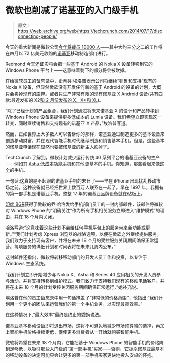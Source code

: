 # 微软也削减了诺基亚的入门级手机 

> 原文：<https://web.archive.org/web/https://techcrunch.com/2014/07/17/disconnecting-people/>

今天的重大新闻是微软公司[今年将裁员 18000 人](https://web.archive.org/web/20221127015104/https://beta.techcrunch.com/2014/07/17/microsoft-to-cut-workforce-by-18000-this-year-moving-now-to-cut-first-13000/)——其中大约三分之二的工作将在四月以 72 亿美元收购的[诺基亚](https://web.archive.org/web/20221127015104/http://www.crunchbase.com/organization/nokia)移动制造部门进行。

Redmond 今天还证实将会把一些基于 Android 的 Nokia X 设备转移到它的 Windows Phone 平台上——这意味着剩下的部分将会被砍掉。

在给微软[员工的备忘录中，史蒂芬·埃洛普](https://web.archive.org/web/20221127015104/http://www.crunchbase.com/person/stephen-elop)表示公司将继续“销售和支持”现有的 Nokia X 设备，但显然微软没有开发任何新的基于 Android 的设备的计划，大概只会卖掉现有的库存。或者只生产非常有限的现有诺基亚 X Android 设备(共有四款:最近发布的 X2[和 2 月份发布的 X、X+和 XL](https://web.archive.org/web/20221127015104/https://beta.techcrunch.com/2014/06/24/nokia-x2/))。

“除了已经计划的产品组合，我们计划通过将未来诺基亚 X 的设计和产品转移到 Windows Phone 设备来提供更多低成本的 Lumia 设备。我们希望立即实现这一转变，同时继续销售和支持现有的诺基亚 X 产品，”埃洛普写道。

然而，正如世界上大多数人可以告诉你的那样，诺基亚通过制造更多的基本设备来创造移动财富，并在现代智能手机时代继续制造和销售基本手机。但是，这些基本的诺基亚电话现在显然也要被诺基亚的新主人砍掉了。

TechCrunch 了解到，微软计划减少运行传统 40 系列平台的诺基亚设备的生产——例如其 [Asha 低成本功能手机](https://web.archive.org/web/20221127015104/https://beta.techcrunch.com/2013/05/08/asha-501/)和其他更基本的手机。你知道，那些看起来像[这个](https://web.archive.org/web/20221127015104/http://www.nokia.com/gb-en/phones/phone/108/)的手机。

一句话:这真的是不起眼的诺基亚手机的末日了——早在 iPhone 出现扰乱移动市场之前，这种设备就已经把世界上数百万人联系在一起了。早在 1997 年，我拥有的第一部手机是诺基亚手机。整整 17 年的诺基亚品牌设备就在砧板上。

[印度 BGR](https://web.archive.org/web/20221127015104/http://www.bgr.in/manufacturers/nokia/microsoft-to-abandon-mobile-phones-x-series-android-smartphones-internal-jo-harlow-memo/)获得了微软的乔·哈洛发给手机部门员工的一封内部邮件，该邮件将微软对 Windows Phone 的“明确关注”作为所有手机相关服务立即进入“维护模式”的理由，并在 18 个月内关闭。

哈洛写道:“这意味着这些计划不会给任何手机平台上的服务带来新功能或更新。”“我们计划考虑 Xpress 浏览器的战略选项，以便在微软之外继续提供服务。我们致力于支持现有客户，并将在未来 18 个月的受控服务关闭期间确保正常运营。每项服务的详细计划和时间表将在未来几周内公布。”

这封邮件还指出，微软将转移移动部门的开发人员工作和投资，以专注于 Windows 生态系统。

“我们计划立即开始减少与 Nokia X、Asha 和 Series 40 应用相关的开发人员参与活动，并将支持转移到维护模式。我们致力于支持我们现有的移动电话客户，并将在未来 18 个月的计划受控关闭服务期间确保正常运行，”她补充说。

埃洛普在他的员工备忘录中用一句话掩盖了“非常低的价格范围”，他指出:“我们计划用一个更小的团队来运营我们的第一个手机业务，以实现最高效率。”

在这种情况下,“最大效率”最终是终止的委婉说法。

诺基亚基本移动设备即将退出市场，这将不可避免地减少市场预算端的选择，再加上智能手机价格持续走低，促使更多消费者从一开始就购买智能手机。

微软将希望在未来 18 个月内，它能把基于 Windows Phone 的智能手机的价格降到足够低，以吸引那些入门级的“第一部手机”买家——否则，它扼杀诺基亚最基本的移动设备的决定可能只会让更多的第一部手机买家更快地投入安卓的怀抱。